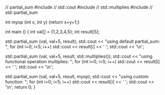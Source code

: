 // partial_sum 
#include <iostream>     // std::cout
#include <functional>   // std::multiplies
#include <numeric>      // std::partial_sum

int myop (int x, int y) {return x+y+1;}

int main () {
  int val[] = {1,2,3,4,5};
  int result[5];

  std::partial_sum (val, val+5, result);
  std::cout << "using default partial_sum: ";
  for (int i=0; i<5; i++) std::cout << result[i] << ' ';
  std::cout << '\n';

  std::partial_sum (val, val+5, result, std::multiplies<int>());
  std::cout << "using functional operation multiplies: ";
  for (int i=0; i<5; i++) std::cout << result[i] << ' ';
  std::cout << '\n';

  std::partial_sum (val, val+5, result, myop);
  std::cout << "using custom function: ";
  for (int i=0; i<5; i++) std::cout << result[i] << ' ';
  std::cout << '\n';
  return 0;
}

